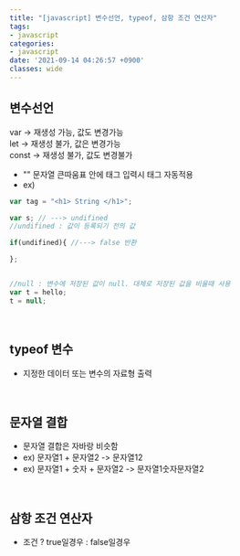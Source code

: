```yaml
---
title: "[javascript] 변수선언, typeof, 삼항 조건 연산자"
tags:
- javascript
categories:
- javascript
date: '2021-09-14 04:26:57 +0900'
classes: wide
---
```


## 변수선언
var -> 재생성 가능, 값도 변경가능
<br>
let -> 재생성 불가, 값은 변경가능
<br>
const -> 재생성 불가, 값도 변경불가

- "" 문자열 큰따움표 안에 태그 입력시 태그 자동적용
- ex)
```javascript
var tag = "<h1> String </h1>";

var s; // ---> undifined
//undifined : 값이 등록되기 전의 값

if(undifined){ //---> false 반환

};


//null : 변수에 저장된 값이 null. 대체로 저장된 값을 비울때 사용
var t = hello;
t = null;
```

<br>

## typeof 변수
- 지정한 데이터 또는 변수의 자료형 출력

<br>

## 문자열 결합
- 문자열 결합은 자바랑 비슷함
- ex) 문자열1 + 문자열2 -> 문자열12
- ex) 문자열1 + 숫자 + 문자열2 -> 문자열1숫자문자열2

<br>


## 삼항 조건 연산자
- 조건 ? true일경우 : false일경우